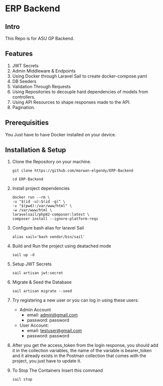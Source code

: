 
# ERP Backend

## Intro
This Repo is for ASU GP Backend.

## Features
1. JWT Secrets
2. Admin Middleware & Endpoints
3. Using Docker through Laravel Sail to create docker-compose.yaml
4. DB Seeders
5. Validation Through Requests
6. Using Repositories to decouple hard dependencies of models from controllers.
7. Using API Resources to shape responses made to the API.
8. Pagination.

## Prerequisities
 
 You Just have to have Docker installed on your device.

## Installation & Setup

1. Clone the Repository on your machine.
    ```
    git clone https://github.com/marwan-elgendy/ERP-Backend
    ```
    ```
    cd ERP-Backend
    ```
2. Install project dependencies
    ```
    docker run --rm \
    -u "$(id -u):$(id -g)" \
    -v "$(pwd):/var/www/html" \
    -w /var/www/html \
    laravelsail/php82-composer:latest \
    composer install --ignore-platform-reqs
    ```

3. Configure bash alias for laravel Sail
    ```
    alias sail='bash vendor/bin/sail'
    ```
4. Build and Run the project using deatached mode
    ```
    sail up -d
    ```
5. Setup JWT Secrets
    ```
    sail artisan jwt:secret
    ```
6. Migrate & Seed the Database
    ```
    sail artisan migrate --seed
    ```
7. Try registering a new user or you can log in using these users:
    - Admin Account
        - email: admin@gmail.com
        - password: password
    - User Account:
        - email: testuser@gmail.com
        - password: password
8. After you get the access_token from the login response, you should add it in the collection variables, the name of the variable is bearer_token and it already exists in the Postman collection that comes with the project, you just have to update it.
9. To Stop The Containers Insert this command
    ```
    sail stop
    ```
